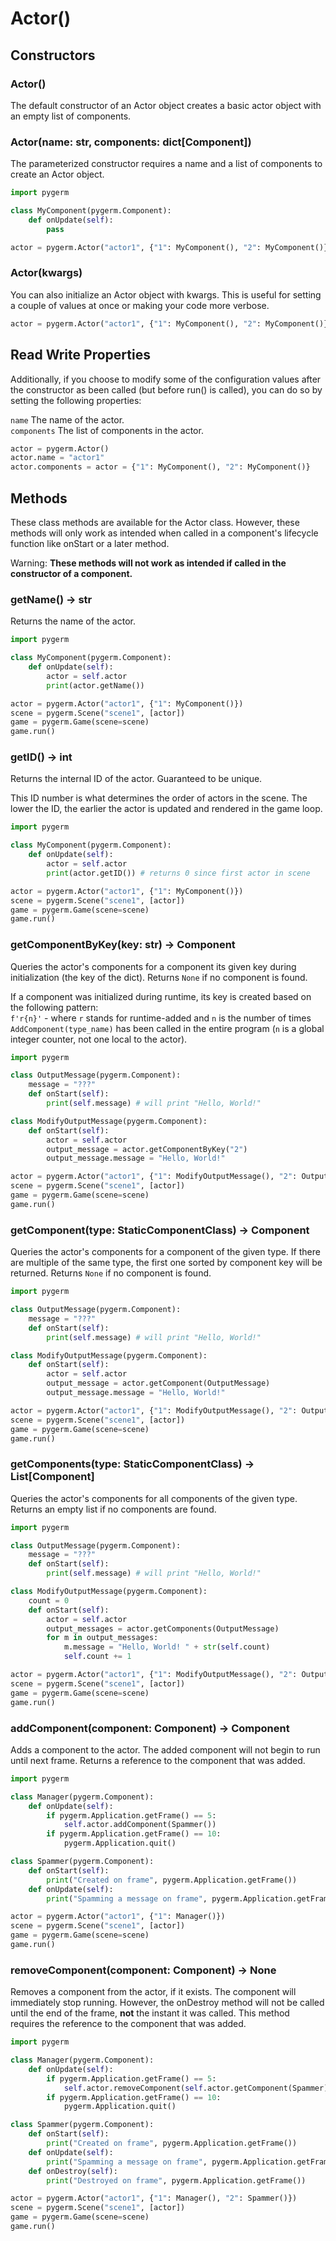 # Actor()

## Constructors

### Actor()
The default constructor of an Actor object creates a basic actor object with an empty list of components.

### Actor(name: str, components: dict\[Component\])
The parameterized constructor requires a name and a list of components to create an Actor object.

```python
import pygerm

class MyComponent(pygerm.Component):
    def onUpdate(self):
        pass

actor = pygerm.Actor("actor1", {"1": MyComponent(), "2": MyComponent()})
```

### Actor(kwargs)
You can also initialize an Actor object with kwargs. This is useful for setting a couple of values at once or making your code more verbose.

```python
actor = pygerm.Actor("actor1", {"1": MyComponent(), "2": MyComponent()})
```

## Read Write Properties
Additionally, if you choose to modify some of the configuration values after the constructor as been called (but before run() is called), you can do so by setting the following properties:

`name` The name of the actor. \
`components` The list of components in the actor.

```python
actor = pygerm.Actor()
actor.name = "actor1"
actor.components = actor = {"1": MyComponent(), "2": MyComponent()}
```

## Methods
These class methods are available for the Actor class. However, these methods will only work as intended when called in a component's lifecycle function like onStart or a later method.

Warning: **These methods will not work as intended if called in the constructor of a component.**

### getName() -> str
Returns the name of the actor.

```python
import pygerm

class MyComponent(pygerm.Component):
    def onUpdate(self):
        actor = self.actor
        print(actor.getName())

actor = pygerm.Actor("actor1", {"1": MyComponent()})
scene = pygerm.Scene("scene1", [actor])
game = pygerm.Game(scene=scene)
game.run()
```

### getID() -> int
Returns the internal ID of the actor. Guaranteed to be unique.

This ID number is what determines the order of actors in the scene. The lower the ID, the earlier the actor is updated and rendered in the game loop.

```python
import pygerm

class MyComponent(pygerm.Component):
    def onUpdate(self):
        actor = self.actor
        print(actor.getID()) # returns 0 since first actor in scene

actor = pygerm.Actor("actor1", {"1": MyComponent()})
scene = pygerm.Scene("scene1", [actor])
game = pygerm.Game(scene=scene)
game.run()
```

### getComponentByKey(key: str) -> Component
Queries the actor's components for a component its given key during initialization (the key of the dict). Returns `None` if no component is found.

If a component was initialized during runtime, its key is created based on the following pattern: \
`f'r{n}'` - where `r` stands for runtime-added and `n` is the number of times `AddComponent(type_name)` has been called in the entire program (`n` is a global integer counter, not one local to the actor).

```python
import pygerm

class OutputMessage(pygerm.Component):
    message = "???"
    def onStart(self):
        print(self.message) # will print "Hello, World!"

class ModifyOutputMessage(pygerm.Component):
    def onStart(self):
        actor = self.actor
        output_message = actor.getComponentByKey("2")
        output_message.message = "Hello, World!"

actor = pygerm.Actor("actor1", {"1": ModifyOutputMessage(), "2": OutputMessage()})
scene = pygerm.Scene("scene1", [actor])
game = pygerm.Game(scene=scene)
game.run()
```

### getComponent(type: StaticComponentClass) -> Component
Queries the actor's components for a component of the given type. If there are multiple of the same type, the first one sorted by component key will be returned. Returns `None` if no component is found.

```python
import pygerm

class OutputMessage(pygerm.Component):
    message = "???"
    def onStart(self):
        print(self.message) # will print "Hello, World!"

class ModifyOutputMessage(pygerm.Component):
    def onStart(self):
        actor = self.actor
        output_message = actor.getComponent(OutputMessage)
        output_message.message = "Hello, World!"

actor = pygerm.Actor("actor1", {"1": ModifyOutputMessage(), "2": OutputMessage()})
scene = pygerm.Scene("scene1", [actor])
game = pygerm.Game(scene=scene)
game.run()
```

### getComponents(type: StaticComponentClass) -> List\[Component\]
Queries the actor's components for all components of the given type. Returns an empty list if no components are found.

```python
import pygerm

class OutputMessage(pygerm.Component):
    message = "???"
    def onStart(self):
        print(self.message) # will print "Hello, World!"

class ModifyOutputMessage(pygerm.Component):
    count = 0
    def onStart(self):
        actor = self.actor
        output_messages = actor.getComponents(OutputMessage)
        for m in output_messages:
            m.message = "Hello, World! " + str(self.count)
            self.count += 1

actor = pygerm.Actor("actor1", {"1": ModifyOutputMessage(), "2": OutputMessage(), "3": OutputMessage()})
scene = pygerm.Scene("scene1", [actor])
game = pygerm.Game(scene=scene)
game.run()
```

### addComponent(component: Component) -> Component
Adds a component to the actor. The added component will not begin to run until next frame. Returns a reference to the component that was added.

```python
import pygerm

class Manager(pygerm.Component):
    def onUpdate(self):
        if pygerm.Application.getFrame() == 5:
            self.actor.addComponent(Spammer())
        if pygerm.Application.getFrame() == 10:
            pygerm.Application.quit()

class Spammer(pygerm.Component):
    def onStart(self):
        print("Created on frame", pygerm.Application.getFrame())
    def onUpdate(self):
        print("Spamming a message on frame", pygerm.Application.getFrame())

actor = pygerm.Actor("actor1", {"1": Manager()})
scene = pygerm.Scene("scene1", [actor])
game = pygerm.Game(scene=scene)
game.run()
```

### removeComponent(component: Component) -> None
Removes a component from the actor, if it exists. The component will immediately stop running. However, the onDestroy method will not be called until the end of the frame, **not** the instant it was called. This method requires the reference to the component that was added.

```python
import pygerm

class Manager(pygerm.Component):
    def onUpdate(self):
        if pygerm.Application.getFrame() == 5:
            self.actor.removeComponent(self.actor.getComponent(Spammer))
        if pygerm.Application.getFrame() == 10:
            pygerm.Application.quit()

class Spammer(pygerm.Component):
    def onStart(self):
        print("Created on frame", pygerm.Application.getFrame())
    def onUpdate(self):
        print("Spamming a message on frame", pygerm.Application.getFrame())
    def onDestroy(self):
        print("Destroyed on frame", pygerm.Application.getFrame())

actor = pygerm.Actor("actor1", {"1": Manager(), "2": Spammer()})
scene = pygerm.Scene("scene1", [actor])
game = pygerm.Game(scene=scene)
game.run()
```
